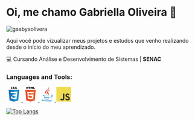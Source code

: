 # Oi, me chamo Gabriella Oliveira :raising_hand:
<p align="left"> <img src="https://komarev.com/ghpvc/?username=gaabyaolivera&label=Profile%20views&color=0e75b6&style=flat" alt="gaabyaolivera" /> </p>

Aqui você pode vizualizar meus projetos e estudos que venho realizando desde o início do meu aprendizado.


:computer: Cursando Análise e Desenvolvimento de Sistemas | **SENAC**

### Languages and Tools:
<a href="https://www.w3schools.com/css/" target="_blank"> <img src="https://raw.githubusercontent.com/devicons/devicon/master/icons/css3/css3-original-wordmark.svg" alt="css3" width="40" height="40"/> </a> <a href="https://www.w3.org/html/" target="_blank"> <img src="https://raw.githubusercontent.com/devicons/devicon/master/icons/html5/html5-original-wordmark.svg" alt="html5" width="40" height="40"/> </a> <a href="https://www.java.com" target="_blank"> <img src="https://raw.githubusercontent.com/devicons/devicon/master/icons/java/java-original.svg" alt="java" width="40" height="40"/> </a> <a href="https://developer.mozilla.org/en-US/docs/Web/JavaScript" target="_blank"> <img src="https://raw.githubusercontent.com/devicons/devicon/master/icons/javascript/javascript-original.svg" alt="javascript" width="40" height="40"/> </a>


[![Top Langs](https://github-readme-stats.vercel.app/api/top-langs/?username=gaabyaolivera&layout=compact)](https://github.com/anuraghazra/github-readme-stats)
